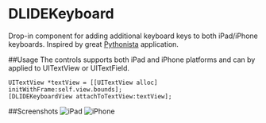 DLIDEKeyboard
=============

Drop-in component for adding additional keyboard keys to both iPad/iPhone keyboards. Inspired by great [Pythonista](http://omz-software.com/pythonista/) application.

##Usage
The controls supports both iPad and iPhone platforms and can by applied to UITextView or UITextField.
```
UITextView *textView = [[UITextView alloc] initWithFrame:self.view.bounds];
[DLIDEKeyboardView attachToTextView:textView];
```

##Screenshots
![iPad](https://github.com/garnett/DLIDEKeyboard/blob/master/Img/iPad.jpg?raw=true)   ![iPhone](https://github.com/garnett/DLIDEKeyboard/blob/master/Img/iPhone.png?raw=true)
